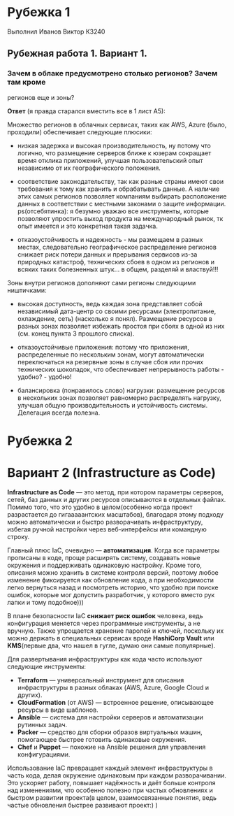 # Рубежка 1

Выполнил Иванов Виктор К3240

## Рубежная работа 1. Вариант 1.

### Зачем в облаке предусмотрено столько регионов? Зачем там кроме
регионов еще и зоны?

**Ответ** (я правда старался вместить все в 1 лист А5):

Множество регионов в облачных сервисах, таких как AWS, Azure (было, проходили)
обеспечивает следующие плюсики:

- низкая задержка и высокая производительность, ну потому что логично, что
размещение серверов ближе к юзерам сокращает время отклика приложений,
улучшая пользовательский опыт независимо от их географического положения.

- соответствие законодательству, так как разные страны имеют свои
требования к тому как хранить и обрабатывать данные. А наличие этих самых
регионов позволяет компаниям выбирать расположение данных в соответствии
с местными законами о защите информации. ps(отсебятинка): я безумно
уважаю все инструменты, которые позволяют упростить выход продукта
на международный рынок, тк опыт имеется и это конкретная такая
задачка.

- отказоустойчивость и надежность - мы размещаем в разных местах,
следовательно географическое распределение регионов снижает риск потери
данных и прерывания сервисов из-за природных катастроф, технических сбоев
в одном из регионов и всяких таких болезненных штук… в общем, разделяй и
властвуй!!!

Зоны внутри регионов дополняют сами регионы следующими ништичками:

- высокая доступность, ведь каждая зона представляет собой независимый
дата-центр со своими ресурсами (электропитание, охлаждение, сеть)
(насколько я понял). Размещение ресурсов в разных зонах позволяет избежать
простоя при сбоях в одной из них (см. конец пункта 3 прошлого списка).

- отказоустойчивые приложения: потому что приложения, распределенные по
нескольким зонам, могут автоматически переключаться на резервные зоны в
случае сбоя или прочих технических шоколадок, что обеспечивает
непрерывность работы - удобно? - удобно!

- балансировка (понравилось слово) нагрузки: размещение ресурсов в
нескольких зонах позволяет равномерно распределять нагрузку, улучшая
общую производительность и устойчивость системы. Делегация всегда
полезна.


# Рубежка 2

# Вариант 2 (Infrastructure as Code)

**Infrastructure as Code** — это метод, при котором параметры серверов, сетей, баз данных и других ресурсов описываются в отдельных файлах. Помимо того, что это удобно в целом(особенно когда проект разрастается до гигааааантских масштабов), благодаря этому подходу можно автоматически и быстро разворачивать инфраструктуру, избегая ручной настройки через веб-интерфейсы или командную строку.

Главный плюс IaC, очевидно — **автоматизация**. Когда все параметры прописаны в коде, проще расширять систему, создавать новые окружения и поддерживать одинаковую настройку. Кроме того, описания можно хранить в системе контроля версий, поэтому любое изменение фиксируется как обновление кода, а при необходимости легко вернуться назад и посмотреть историю, что удобно при поиске ошибок, которые мог допустить разработчик, у которого вместо рук лапки и тому подобное)))

В плане безопасности IaC **снижает риск ошибок** человека, ведь конфигурация меняется через программные инструменты, а не вручную. Также упрощается хранение паролей и ключей, поскольку их можно держать в специальных сервисах вроде **HashiCorp Vault** или **KMS**(первые два, что нашел в гугле, думаю они самые популярные).

Для развертывания инфраструктуры как кода часто используют следующие инструменты:

- **Terraform** — универсальный инструмент для описания инфраструктуры в разных облаках (AWS, Azure, Google Cloud и других).
- **CloudFormation** (от AWS) — встроенное решение, описывающее ресурсы в виде шаблонов.
- **Ansible** — система для настройки серверов и автоматизации рутинных задач.
- **Packer** — средство для сборки образов виртуальных машин, помогающее быстрее готовить одинаковые окружения.
- **Chef** и **Puppet** — похожие на Ansible решения для управления конфигурациями.

Использование IaC превращает каждый элемент инфраструктуры в часть кода, делая окружение одинаковым при каждом разворачивании. Это ускоряет работу, повышает надёжность и даёт больше контроля над изменениями, что особенно полезно при частых обновлениях и быстром развитии проекта(в целом, взаимосвязанные понятия, ведь частые обновления быстрее развивают проект:) )


